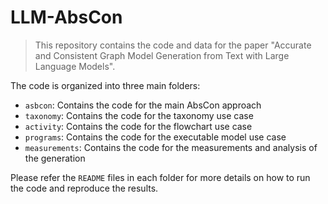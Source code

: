 # LLM-AbsCon

> This repository contains the code and data for the paper "Accurate and Consistent Graph Model Generation from Text with Large Language Models". 

The code is organized into three main folders: 
* `asbcon`: Contains the code for the main AbsCon approach
* `taxonomy`: Contains the code for the taxonomy use case
* `activity`: Contains the code for the flowchart use case
* `programs`: Contains the code for the executable model use case
* `measurements`: Contains the code for the measurements and analysis of the generation

Please refer the `README` files in each folder for more details on how to run the code and reproduce the results.